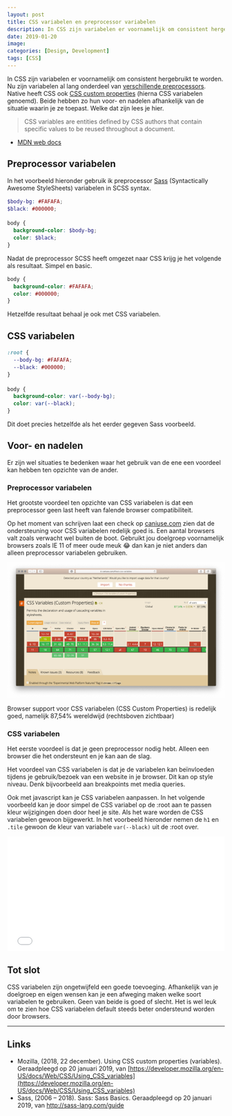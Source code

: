 ```yaml
---
layout: post
title: CSS variabelen en preprocessor variabelen
description: In CSS zijn variabelen er voornamelijk om consistent hergebruikt te worden. Nu zijn variabelen al lang...
date: 2019-01-20
image:
categories: [Design, Development]
tags: [CSS]
---
```


In CSS zijn variabelen er voornamelijk om consistent hergebruikt te worden. Nu zijn variabelen al lang onderdeel van [verschillende preprocessors](https://developer.mozilla.org/en-US/docs/Glossary/CSS_preprocessor). Native heeft CSS ook [CSS custom properties](https://developer.mozilla.org/en-US/docs/Web/CSS/Using_CSS_variables) (hierna CSS variabelen genoemd). Beide hebben zo hun voor- en nadelen afhankelijk van de situatie waarin je ze toepast. Welke dat zijn lees je hier.

> CSS variables are entities defined by CSS authors that contain specific values to be reused throughout a document.
- [MDN web docs](https://developer.mozilla.org/en-US/docs/Web/CSS/Using_CSS_variables)

## Preprocessor variabelen

In het voorbeeld hieronder gebruik ik preprocessor [Sass](http://sass-lang.com/) (Syntactically Awesome StyleSheets) variabelen in SCSS syntax.

```scss
$body-bg: #FAFAFA;
$black: #000000;

body {
  background-color: $body-bg;
  color: $black;
}
```

Nadat de preprocessor SCSS heeft omgezet naar CSS krijg je het volgende als resultaat. Simpel en basic.

```css
body {
  background-color: #FAFAFA;
  color: #000000;
}
```

Hetzelfde resultaat behaal je ook met CSS variabelen.

## CSS variabelen

```css
:root {
  --body-bg: #FAFAFA;
  --black: #000000;
}

body {
  background-color: var(--body-bg);
  color: var(--black);
}
```

Dit doet precies hetzelfde als het eerder gegeven Sass voorbeeld.

## Voor- en nadelen

Er zijn wel situaties te bedenken waar het gebruik van de ene een voordeel kan hebben ten opzichte van de ander.

### Preprocessor variabelen

Het grootste voordeel ten opzichte van CSS variabelen is dat een preprocessor geen last heeft van falende browser compatibiliteit.

Op het moment van schrijven laat een check op [caniuse.com](https://caniuse.com/#feat=css-variables) zien dat de ondersteuning voor CSS variabelen redelijk goed is. Een aantal browsers valt zoals verwacht wel buiten de boot. Gebruikt jou doelgroep voornamelijk browsers zoals IE 11 of meer oude meuk 😂 dan kan je niet anders dan alleen preprocessor variabelen gebruiken.

![Browser support voor CSS variabelen](/uploads/css-custom-properties-support.png)

Browser support voor CSS variabelen (CSS Custom Properties) is redelijk goed, namelijk 87,54% wereldwijd (rechtsboven zichtbaar)

### CSS variabelen

Het eerste voordeel is dat je geen preprocessor nodig hebt. Alleen een browser die het ondersteunt en je kan aan de slag.

Het voordeel van CSS variabelen is dat je de variabelen kan beïnvloeden tijdens je gebruik/bezoek van een website in je browser. Dit kan op style niveau. Denk bijvoorbeeld aan breakpoints met media queries.

Ook met javascript kan je CSS variabelen aanpassen. In het volgende voorbeeld kan je door simpel de CSS variabel op de :root aan te passen kleur wijzigingen doen door heel je site. Als het ware worden de CSS variabelen gewoon bijgewerkt. In het voorbeeld hieronder nemen de `h1` en `.tile` gewoon de kleur van variabele `var(--black)` uit de :root over.

<iframe height='265' scrolling='no' title='CSS Custom Properties test' src='//codepen.io/royvn/embed/rovMyM/?height=265&#038;theme-id=0&#038;default-tab=js,result' frameborder='no' allowtransparency='true' allowfullscreen='true' style='width: 100%;'>See the Pen <a href='https://codepen.io/royvn/pen/rovMyM/'>CSS Custom Properties test</a> by Roy (<a href='https://codepen.io/royvn'>@royvn</a>) on <a href='https://codepen.io'>CodePen</a>.
</iframe>

## Tot slot

CSS variabelen zijn ongetwijfeld een goede toevoeging. Afhankelijk van je doelgroep en eigen wensen kan je een afweging maken welke soort variabelen te gebruiken. Geen van beide is goed of slecht. Het is wel leuk om te zien hoe CSS variabelen default steeds beter ondersteund worden door browsers.

---

## Links

* Mozilla, (2018, 22 december). Using CSS custom properties (variables). Geraadpleegd op 20 januari 2019, van [https://developer.mozilla.org/en-US/docs/Web/CSS/Using_CSS_variables](https://developer.mozilla.org/en-US/docs/Web/CSS/Using_CSS_variables)
* Sass, (2006 – 2018). Sass: Sass Basics. Geraadpleegd op 20 januari 2019, van http://sass-lang.com/guide